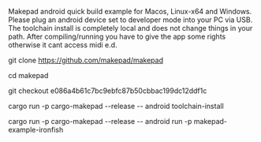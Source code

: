Makepad android quick build example for Macos, Linux-x64 and Windows.
Please plug an android device set to developer mode into your PC via USB. The toolchain install is completely local and does not change things in your path. After compiling/running you have to give the app some rights otherwise it cant access midi e.d. 

git clone https://github.com/makepad/makepad

cd makepad

git checkout e086a4b61c7bc9ebfc87b50cbbac199dc12ddf1c

cargo run -p cargo-makepad --release -- android toolchain-install

cargo run -p cargo-makepad --release -- android run -p makepad-example-ironfish

